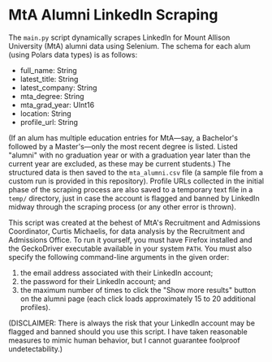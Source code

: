 # MtA Alumni LinkedIn Scraping

The `main.py` script dynamically scrapes LinkedIn for Mount Allison University (MtA) alumni data using Selenium. The schema for each alum (using Polars data types) is as follows:

- full_name: String
- latest_title: String
- latest_company: String
- mta_degree: String
- mta_grad_year: UInt16
- location: String
- profile_url: String

(If an alum has multiple education entries for MtA—say, a Bachelor's followed by a Master's—only the most recent degree is listed. Listed "alumni" with no graduation year or with a graduation year later than the current year are excluded, as these may be current students.) The structured data is then saved to the `mta_alumni.csv` file (a sample file from a custom run is provided in this repository). Profile URLs collected in the initial phase of the scraping process are also saved to a temporary text file in a `temp/` directory, just in case the account is flagged and banned by LinkedIn midway through the scraping process (or any other error is thrown).

This script was created at the behest of MtA's Recruitment and Admissions Coordinator, Curtis Michaelis, for data analysis by the Recruitment and Admissions Office. To run it yourself, you must have Firefox installed and the GeckoDriver executable available in your system `PATH`. You must also specify the following command-line arguments in the given order:

1. the email address associated with their LinkedIn account;
2. the password for their LinkedIn account; and
3. the maximum number of times to click the "Show more results" button on the alumni page (each click loads approximately 15 to 20 additional profiles).

(DISCLAIMER: There is always the risk that your LinkedIn account may be flagged and banned should you use this script. I have taken reasonable measures to mimic human behavior, but I cannot guarantee foolproof undetectability.)
